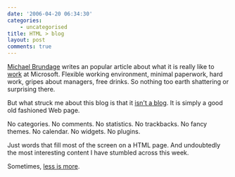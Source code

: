 ```yaml
---
date: '2006-04-20 06:34:30'
categories:
    - uncategorised
title: HTML > blog
layout: post
comments: true
---
```

[Michael Brundage](http://www.qbrundage.com/michaelb/index.html)
writes an popular article about what it is really like to
[work](http://www.qbrundage.com/michaelb/pubs/essays/working_at_microsoft.html)
at Microsoft. Flexible working environment, minimal paperwork, hard
work, gripes about managers, free drinks. So nothing too earth
shattering or surprising there.

But what struck me about this blog is that it
[isn't a blog](http://www.qbrundage.com/michaelb/pubs/essays/this_is_not_a_blog.html).
It is simply a good old fashioned Web page.

No categories. No comments. No statistics. No trackbacks. No fancy
themes. No calendar. No widgets. No plugins.

Just words that fill most of the screen on a HTML page. And
undoubtedly the most interesting content I have stumbled across this
week.

Sometimes,
[less is more](http://www.nbrightside.com/blog/2006/01/16/less-is-more/).
